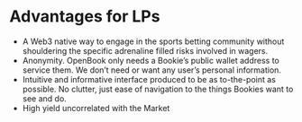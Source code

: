 # Advantages for LPs

* A Web3 native way to engage in the sports betting community without shouldering the specific adrenaline filled risks involved in wagers.
* Anonymity. OpenBook only needs a Bookie’s public wallet address to service them. We don’t need or want any user’s personal information.
* Intuitive and informative interface produced to be as to-the-point as possible. No clutter, just ease of navigation to the things Bookies want to see and do.
* High yield uncorrelated with the Market
